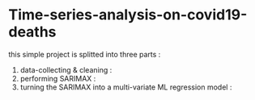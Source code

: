 # Time-series-analysis-on-covid19-deaths

this simple project is splitted into three parts :

1. data-collecting & cleaning : 
2. performing SARIMAX : 
3. turning the SARIMAX into a multi-variate ML regression model : 
